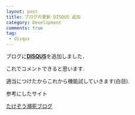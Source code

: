 ```yaml
---
layout: post
title: ブログの更新 DISQUS 追加
category: Development
comments: true
tag:
 - disqus
---
```


ブログに[**DISQUS**](https://disqus.com)を追加しました．

これでコメントできると思います.

適当につけたからこれから機能試していきます(白目).

参考にしたサイト

[たけぞう瀕死ブログ](http://takezoe.hatenablog.com/entry/2016/06/05/030805)
